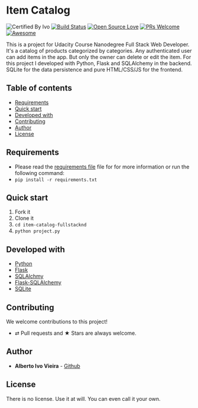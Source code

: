 # Item Catalog


![Certified By Ivo](https://img.shields.io/badge/Certified%20By-Ivo-blue.svg)
[![Build Status](https://semaphoreapp.com/api/v1/projects/d4cca506-99be-44d2-b19e-176f36ec8cf1/128505/shields_badge.svg)](https://semaphoreapp.com/boennemann/badges)
[![Open Source Love](https://badges.frapsoft.com/os/v2/open-source.svg?v=102)](https://github.com/ellerbrock/open-source-badge/)
[![PRs Welcome](https://img.shields.io/badge/PRs-welcome-brightgreen.svg?style=flat-square)](http://makeapullrequest.com)
[![Awesome](https://cdn.rawgit.com/sindresorhus/awesome/d7305f38d29fed78fa85652e3a63e154dd8e8829/media/badge.svg)](https://github.com/sindresorhus/awesome)


This is a project for Udacity Course Nanodegree Full Stack Web Developer. It's a catalog of products categorized by categories. Any authenticated user can add items in the app. But only the owner can delete or edit the item.
For this project I developed with Python, Flask and SQLAlchemy in the backend. SQLite for the data persistence and pure HTML/CSS/JS for the frontend.

## Table of contents

-   [Requirements](#requirements)
-   [Quick start](#quick-start)
-   [Developed with](#developed-with)
-   [Contributing](#contributing)
-   [Author](#author)
-   [License](#license)

## Requirements

-   Please read the [requirements file](requirements.txt) file for for more information or run the following command:
-   `pip install -r requirements.txt`

## Quick start

1. Fork it
2. Clone it
3. `cd item-catalog-fullstacknd`
4. `python project.py`

## Developed with

* [Python](https://www.python.org/)
* [Flask](http://flask.pocoo.org/)
* [SQLAlchmy](http://www.sqlalchemy.org/)
* [Flask-SQLAlchemy](http://flask-sqlalchemy.pocoo.org/2.3/)
* [SQLite]()

## Contributing

We welcome contributions to this project!

-   ⇄ Pull requests and ★ Stars are always welcome.

## Author

* **Alberto Ivo Vieira** - [Github](https://github.com/albertoivo)

## License

There is no license. Use it at will. You can even call it your own.